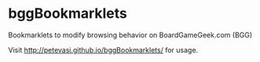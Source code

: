 bggBookmarklets
===============

Bookmarklets to modify browsing behavior on BoardGameGeek.com (BGG)

Visit http://petevasi.github.io/bggBookmarklets/ for usage.
